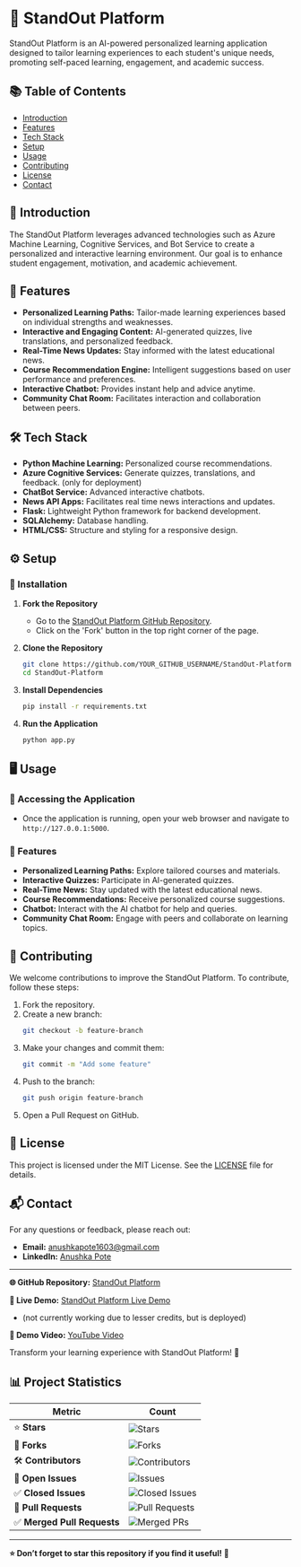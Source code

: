 # 🌟 StandOut Platform

StandOut Platform is an AI-powered personalized learning application designed to tailor learning experiences to each student's unique needs, promoting self-paced learning, engagement, and academic success.

## 📚 Table of Contents
- [Introduction](#introduction)
- [Features](#features)
- [Tech Stack](#tech-stack)
- [Setup](#setup)
- [Usage](#usage)
- [Contributing](#contributing)
- [License](#license)
- [Contact](#contact)

## 🚀 Introduction
The StandOut Platform leverages advanced technologies such as Azure Machine Learning, Cognitive Services, and Bot Service to create a personalized and interactive learning environment. Our goal is to enhance student engagement, motivation, and academic achievement.

## 🌈 Features
- **Personalized Learning Paths:** Tailor-made learning experiences based on individual strengths and weaknesses.
- **Interactive and Engaging Content:** AI-generated quizzes, live translations, and personalized feedback.
- **Real-Time News Updates:** Stay informed with the latest educational news.
- **Course Recommendation Engine:** Intelligent suggestions based on user performance and preferences.
- **Interactive Chatbot:** Provides instant help and advice anytime.
- **Community Chat Room:** Facilitates interaction and collaboration between peers.

## 🛠️ Tech Stack
- **Python Machine Learning:** Personalized course recommendations.
- **Azure Cognitive Services:** Generate quizzes, translations, and feedback. (only for deployment)
- **ChatBot Service:** Advanced interactive chatbots.
- **News API Apps:** Facilitates real time news interactions and updates.
- **Flask:** Lightweight Python framework for backend development.
- **SQLAlchemy:** Database handling.
- **HTML/CSS:** Structure and styling for a responsive design.

## ⚙️ Setup
### 🔧 Installation
1. **Fork the Repository**
   - Go to the [StandOut Platform GitHub Repository](https://github.com/Anushka-Pote/StandOut-Platform).
   - Click on the 'Fork' button in the top right corner of the page.

2. **Clone the Repository**
   ```bash
   git clone https://github.com/YOUR_GITHUB_USERNAME/StandOut-Platform.git
   cd StandOut-Platform
   ```

3. **Install Dependencies**
   ```bash
   pip install -r requirements.txt
   ```

4. **Run the Application**
   ```bash
   python app.py
   ```

## 🖥️ Usage
### 🔑 Accessing the Application
- Once the application is running, open your web browser and navigate to `http://127.0.0.1:5000`.

### 🌟 Features
- **Personalized Learning Paths:** Explore tailored courses and materials.
- **Interactive Quizzes:** Participate in AI-generated quizzes.
- **Real-Time News:** Stay updated with the latest educational news.
- **Course Recommendations:** Receive personalized course suggestions.
- **Chatbot:** Interact with the AI chatbot for help and queries.
- **Community Chat Room:** Engage with peers and collaborate on learning topics.

## 🤝 Contributing
We welcome contributions to improve the StandOut Platform. To contribute, follow these steps:
1. Fork the repository.
2. Create a new branch:
   ```bash
   git checkout -b feature-branch
   ```
3. Make your changes and commit them:
   ```bash
   git commit -m "Add some feature"
   ```
4. Push to the branch:
   ```bash
   git push origin feature-branch
   ```
5. Open a Pull Request on GitHub.

## 📝 License
This project is licensed under the MIT License. See the [LICENSE](LICENSE) file for details.

## 📬 Contact
For any questions or feedback, please reach out:
- **Email:** [anushkapote1603@gmail.com](mailto:anushkapote1603@gmail.com)
- **LinkedIn:** [Anushka Pote](https://www.linkedin.com/in/anushka-pote/)

---

**🌐 GitHub Repository:** [StandOut Platform](https://github.com/Anushka-Pote/StandOut-Platform)

**🚀 Live Demo:** [StandOut Platform Live Demo](https://standout.southindia.cloudapp.azure.com)
- (not currently working due to lesser credits, but is deployed)

**🎥 Demo Video:** [YouTube Video](https://youtu.be/1NY3N_C25pA?si=k3j-cidiIlqPvJxe)

Transform your learning experience with StandOut Platform! 🎉

## 📊 Project Statistics

| **Metric**             | **Count**                      |
|------------------------|--------------------------------|
| ⭐ **Stars**            | ![Stars](https://img.shields.io/github/stars/Anushka-Pote/StandOut-Platform?style=social) |
| 🍴 **Forks**            | ![Forks](https://img.shields.io/github/forks/Anushka-Pote/StandOut-Platform?style=social) |
| 🛠️ **Contributors**     | ![Contributors](https://img.shields.io/github/contributors/Anushka-Pote/StandOut-Platform) |
| 📝 **Open Issues**      | ![Issues](https://img.shields.io/github/issues/Anushka-Pote/StandOut-Platform) |
| ✅ **Closed Issues**    | ![Closed Issues](https://img.shields.io/github/issues-closed/Anushka-Pote/StandOut-Platform) |
| 📌 **Pull Requests**    | ![Pull Requests](https://img.shields.io/github/issues-pr/Anushka-Pote/StandOut-Platform) |
| ✅ **Merged Pull Requests** | ![Merged PRs](https://img.shields.io/github/issues-pr-closed/Anushka-Pote/StandOut-Platform) |

---



**⭐ Don’t forget to star this repository if you find it useful! 🚀**

